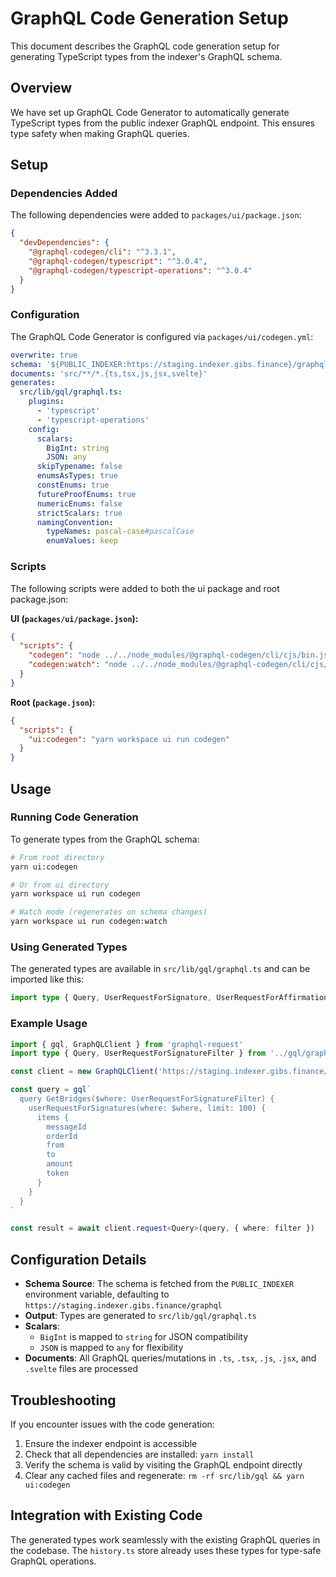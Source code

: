 # GraphQL Code Generation Setup

This document describes the GraphQL code generation setup for generating TypeScript types from the indexer's GraphQL schema.

## Overview

We have set up GraphQL Code Generator to automatically generate TypeScript types from the public indexer GraphQL endpoint. This ensures type safety when making GraphQL queries.

## Setup

### Dependencies Added

The following dependencies were added to `packages/ui/package.json`:

```json
{
  "devDependencies": {
    "@graphql-codegen/cli": "^3.3.1",
    "@graphql-codegen/typescript": "^3.0.4",
    "@graphql-codegen/typescript-operations": "^3.0.4"
  }
}
```

### Configuration

The GraphQL Code Generator is configured via `packages/ui/codegen.yml`:

```yaml
overwrite: true
schema: '${PUBLIC_INDEXER:https://staging.indexer.gibs.finance}/graphql'
documents: 'src/**/*.{ts,tsx,js,jsx,svelte}'
generates:
  src/lib/gql/graphql.ts:
    plugins:
      - 'typescript'
      - 'typescript-operations'
    config:
      scalars:
        BigInt: string
        JSON: any
      skipTypename: false
      enumsAsTypes: true
      constEnums: true
      futureProofEnums: true
      numericEnums: false
      strictScalars: true
      namingConvention:
        typeNames: pascal-case#pascalCase
        enumValues: keep
```

### Scripts

The following scripts were added to both the ui package and root package.json:

**UI (`packages/ui/package.json`):**

```json
{
  "scripts": {
    "codegen": "node ../../node_modules/@graphql-codegen/cli/cjs/bin.js --config codegen.yml",
    "codegen:watch": "node ../../node_modules/@graphql-codegen/cli/cjs/bin.js --config codegen.yml --watch"
  }
}
```

**Root (`package.json`):**

```json
{
  "scripts": {
    "ui:codegen": "yarn workspace ui run codegen"
  }
}
```

## Usage

### Running Code Generation

To generate types from the GraphQL schema:

```bash
# From root directory
yarn ui:codegen

# Or from ui directory
yarn workspace ui run codegen

# Watch mode (regenerates on schema changes)
yarn workspace ui run codegen:watch
```

### Using Generated Types

The generated types are available in `src/lib/gql/graphql.ts` and can be imported like this:

```typescript
import type { Query, UserRequestForSignature, UserRequestForAffirmation } from '../gql/graphql'
```

### Example Usage

```typescript
import { gql, GraphQLClient } from 'graphql-request'
import type { Query, UserRequestForSignatureFilter } from '../gql/graphql'

const client = new GraphQLClient('https://staging.indexer.gibs.finance/graphql')

const query = gql`
  query GetBridges($where: UserRequestForSignatureFilter) {
    userRequestForSignatures(where: $where, limit: 100) {
      items {
        messageId
        orderId
        from
        to
        amount
        token
      }
    }
  }
`

const result = await client.request<Query>(query, { where: filter })
```

## Configuration Details

- **Schema Source**: The schema is fetched from the `PUBLIC_INDEXER` environment variable, defaulting to `https://staging.indexer.gibs.finance/graphql`
- **Output**: Types are generated to `src/lib/gql/graphql.ts`
- **Scalars**:
  - `BigInt` is mapped to `string` for JSON compatibility
  - `JSON` is mapped to `any` for flexibility
- **Documents**: All GraphQL queries/mutations in `.ts`, `.tsx`, `.js`, `.jsx`, and `.svelte` files are processed

## Troubleshooting

If you encounter issues with the code generation:

1. Ensure the indexer endpoint is accessible
2. Check that all dependencies are installed: `yarn install`
3. Verify the schema is valid by visiting the GraphQL endpoint directly
4. Clear any cached files and regenerate: `rm -rf src/lib/gql && yarn ui:codegen`

## Integration with Existing Code

The generated types work seamlessly with the existing GraphQL queries in the codebase. The `history.ts` store already uses these types for type-safe GraphQL operations.
